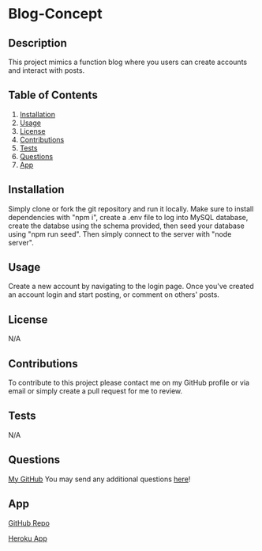 # Blog-Concept

## Description

This project mimics a function blog where you users can create accounts and interact with posts.

## Table of Contents

1. [Installation](#installation)
2. [Usage](#usage)
3. [License](#license)
4. [Contributions](#contributions)
5. [Tests](#tests)
6. [Questions](#questions)
7. [App](#app)

## Installation

Simply clone or fork the git repository and run it locally. Make sure to install dependencies with "npm i", create a .env file to log into MySQL database, create the databse using the schema provided, then seed your database using "npm run seed". Then simply connect to the server with "node server".

## Usage

Create a new account by navigating to the login page. Once you've created an account login and start posting, or comment on others' posts. 

## License

N/A

## Contributions

To contribute to this project please contact me on my GitHub profile or via email or simply create a pull request for me to review.

## Tests

N/A

## Questions

[My GitHub](https://github.com/codejoes)
You may send any additional questions [here](josephscodes@gmail.com)!

## App

[GitHub Repo](https://github.com/codejoes/Blog-Concept) 

[Heroku App](https://sleepy-wave-86309.herokuapp.com/)
